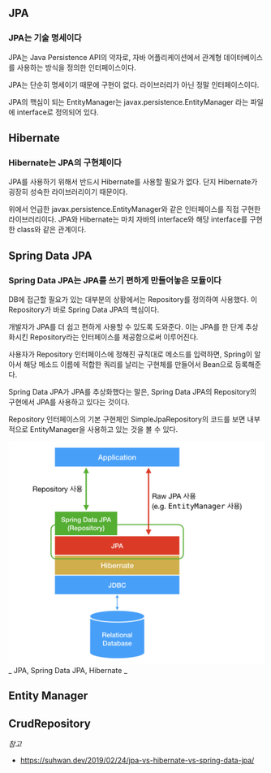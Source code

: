 ## JPA

### JPA는 기술 명세이다

JPA는 Java Persistence API의 약자로, 자바 어플리케이션에서 관계형 데이터베이스를 사용하는 방식을 정의한 인터페이스이다. 

JPA는 단순히 명세이기 때문에 구현이 없다. 라이브러리가 아닌 정말 인터페이스이다.

JPA의 핵심이 되는 EntityManager는 javax.persistence.EntityManager 라는 파일에 interface로 정의되어 있다.


## Hibernate

### Hibernate는 JPA의 구현체이다

JPA를 사용하기 위해서 반드시 Hibernate를 사용할 필요가 없다. 단지 Hibernate가 굉장히 성숙한 라이브러리이기 때문이다.

위에서 언급한 javax.persistence.EntityManager와 같은 인터페이스를 직접 구현한 라이브러리이다. JPA와 Hibernate는 마치 자바의 interface와 해당 interface를 구현한 class와 같은 관계이다.



## Spring Data JPA

### Spring Data JPA는 JPA를 쓰기 편하게 만들어놓은 모듈이다

DB에 접근할 필요가 있는 대부분의 상황에서는 Repository를 정의하여 사용했다. 이 Repository가 바로 Spring Data JPA의 핵심이다.

개발자가 JPA를 더 쉽고 편하게 사용할 수 있도록 도와준다. 이는 JPA를 한 단계 추상화시킨 Repository라는 인터페이스를 제공함으로써 이루어진다.

사용자가 Repository 인터페이스에 정해진 규칙대로 메소드를 입력하면, Spring이 알아서 해당 메소드 이름에 적합한 쿼리를 날리는 구현체를 만들어서 Bean으로 등록해준다.

Spring Data JPA가 JPA를 추상화했다는 말은, Spring Data JPA의 Repository의 구현에서 JPA를 사용하고 있다는 것이다. 

Repository 인터페이스의 기본 구현체인 SimpleJpaRepository의 코드를 보면 내부적으로 EntityManager을 사용하고 있는 것을 볼 수 있다.


![jpa](./resources/jpa/jpa.png)
_ JPA, Spring Data JPA, Hibernate _


## Entity Manager

## CrudRepository


_참고_

- https://suhwan.dev/2019/02/24/jpa-vs-hibernate-vs-spring-data-jpa/
